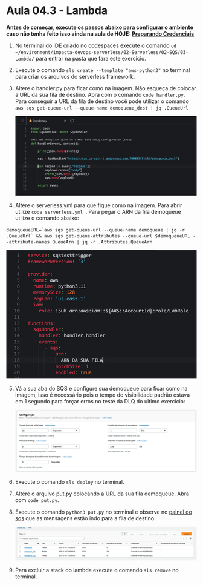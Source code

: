 # Aula 04.3 - Lambda

**Antes de começar, execute os passos abaixo para configurar o ambiente caso não tenha feito isso ainda na aula de HOJE: [Preparando Credenciais](../../01-create-codespaces/Inicio-de-aula.md)**

1. No terminal do IDE criado no codespaces execute o comando `cd ~/environment/impacta-devops-serverless/02-Serverless/02-SQS/03-Lambda/` para entrar na pasta que fara este exercicio.
2. Execute o comando `sls create --template "aws-python3"` no terminal para criar os arquivos do serverless framework.
3. Altere o handler.py para ficar como na imagem. Não esqueça de colocar a URL da sua fila de destino. Abra com o comando `code handler.py`. Para conseguir a URL da fila de destino você pode utilizar o comando `aws sqs get-queue-url --queue-name demoqueue_dest | jq .QueueUrl`

   ![at](img/lambda-01.png)
   
5. Altere o serverless.yml para que fique como na imagem. Para abrir utilize `code serverless.yml `. Para pegar o ARN da fila demoqueue utilize o comando abaixo:
``` shell
demoqueueURL=`aws sqs get-queue-url --queue-name demoqueue | jq -r .QueueUrl` && aws sqs get-queue-attributes --queue-url $demoqueueURL --attribute-names QueueArn | jq -r .Attributes.QueueArn
```
   
   ![at](img/lambda-02.png)
   
5. Vá a sua aba do SQS e configure sua demoqueue para ficar como na imagem, isso é necessário pois o tempo de visibilidade padrão estava em 1 segundo para forçar erros no teste da DLQ do ultimo exercicio:

   ![at](img/lambda-03.png)
   
7. Execute o comando `sls deploy` no terminal.
8. Altere o arquivo put.py colocando a URL da sua fila demoqueue. Abra com `code put.py`.
9. Execute o comando `python3 put.py` no terminal e observe no [painel do sqs](https://us-east-1.console.aws.amazon.com/sqs/v3/home?region=us-east-1#/queues) que as mensagens estão indo para a fila de destino.
    
   ![at](img/lambda-04.png)
   
11.  Para excluir a stack do lambda execute o comando `sls remove` no terminal.
